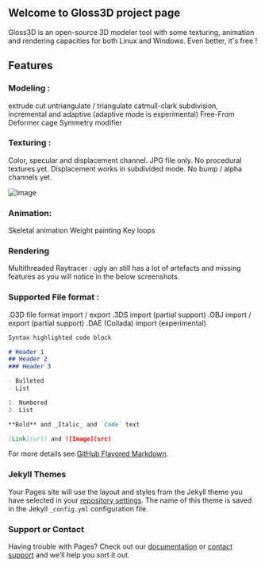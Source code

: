 ## Welcome to Gloss3D project page

Gloss3D is an open-source 3D modeler tool with some texturing, animation and rendering capacities for both Linux and Windows. Even better, it's free !

## Features

### Modeling :

extrude
cut
untriangulate / triangulate
catmull-clark subdivision, incremental and adaptive (adaptive mode is experimental)
Free-From Deformer cage
Symmetry modifier

### Texturing :

Color, specular and displacement channel. JPG file only. No procedural textures yet. Displacement works in subdivided mode. No bump / alpha channels yet.

![Image](http://velotrip.free.fr/Gloss3D_with_LIPS.png)

### Animation:

Skeletal animation
Weight painting
Key loops

### Rendering

Multithreaded Raytracer : ugly an still has a lot of artefacts and missing features as you will notice in the below screenshots.

### Supported File format :

.G3D file format import / export
.3DS import (partial support)
.OBJ import / export (partial support)
.DAE (Collada) import (experimental)


```markdown
Syntax highlighted code block

# Header 1
## Header 2
### Header 3

- Bulleted
- List

1. Numbered
2. List

**Bold** and _Italic_ and `Code` text

[Link](url) and ![Image](src)
```

For more details see [GitHub Flavored Markdown](https://guides.github.com/features/mastering-markdown/).

### Jekyll Themes

Your Pages site will use the layout and styles from the Jekyll theme you have selected in your [repository settings](https://github.com/gueratomik/gloss3d/settings). The name of this theme is saved in the Jekyll `_config.yml` configuration file.

### Support or Contact

Having trouble with Pages? Check out our [documentation](https://docs.github.com/categories/github-pages-basics/) or [contact support](https://github.com/contact) and we’ll help you sort it out.
